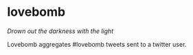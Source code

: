 lovebomb
========

*Drown out the darkness with the light*

Lovebomb aggregates #lovebomb tweets sent to a twitter user.
